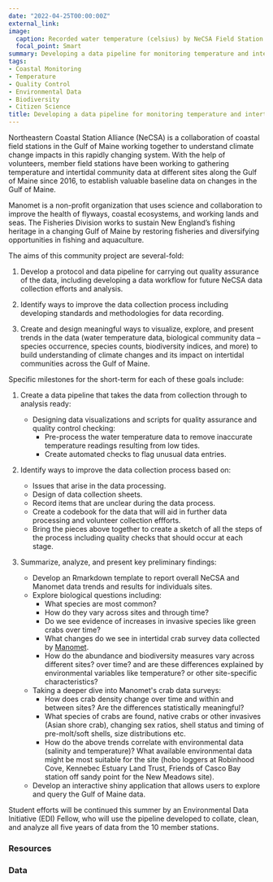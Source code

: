 ```yaml
---
date: "2022-04-25T00:00:00Z"
external_link: 
image:
  caption: Recorded water temperature (celsius) by NeCSA Field Station from July 2016 to September 2018. Field stations along the Maine and New Hampshire coast show similar broad seasonal trends but different daily fluctuations in temperature.
  focal_point: Smart
summary: Developing a data pipeline for monitoring temperature and intertidal marine communities in the Gulf of Maine collected by the Northeastern Coastal Station Alliance and Manomet. 
tags:
- Coastal Monitoring
- Temperature
- Quality Control
- Environmental Data 
- Biodiversity
- Citizen Science
title: Developing a data pipeline for monitoring temperature and intertidal biodiversity data in the Gulf of Maine. 
---
```


Northeastern Coastal Station Alliance (NeCSA) is a collaboration of coastal field stations in the Gulf of Maine working together to understand climate change impacts in this rapidly changing system. With the help of volunteers, member field stations have been working to gathering temperature and intertidal community data at different sites along the Gulf of Maine since 2016, to establish valuable baseline data on changes in the Gulf of Maine. 

Manomet is a non-profit organization that uses science and collaboration to improve the health of flyways, coastal ecosystems, and working lands and seas. The Fisheries Division works to sustain New England’s fishing heritage in a changing Gulf of Maine by restoring fisheries and diversifying opportunities in fishing and aquaculture.

The aims of this community project are several-fold:

1. Develop a protocol and data pipeline for carrying out quality assurance of the data, including developing a data workflow for future NeCSA data collection efforts and analysis. 

2. Identify ways to improve the data collection process including developing standards and methodologies for data recording. 

3. Create and design meaningful ways to visualize, explore, and present trends in the data (water temperature data, biological community data – species occurrence, species counts, biodiversity indices, and more) to build understanding of climate changes and its impact on intertidal communities across the Gulf of Maine. 


Specific milestones for the short-term for each of these goals include:

1. Create a data pipeline that takes the data from collection through to analysis ready:
   - Designing data visualizations and scripts for quality assurance and quality control checking:
        - Pre-process the water temperature data to remove inaccurate temperature readings resulting from low tides.
        - Create automated checks to flag unusual data entries.
2. Identify ways to improve the data collection process based on:
   - Issues that arise in the data processing.
   - Design of data collection sheets. 
   - Record items that are unclear during the data process.
   - Create a codebook for the data that will aid in further data processing and volunteer collection effforts.  
   - Bring the pieces above together to create a sketch of all the steps of the process including quality checks that should occur at each stage. 
  
3. Summarize, analyze, and present key preliminary findings:
    - Develop an Rmarkdown template to report overall NeCSA and Manomet data trends and results for individuals sites. 
    - Explore biological questions including:
        - What species are most common? 
        - How do they vary across sites and through time?
        - Do we see evidence of increases in invasive species like green crabs over time?
        - What changes do we see in intertidal crab survey data collected by [Manomet](https://www.manomet.org). 
        - How do the abundance and biodiversity measures vary across different sites? over time? and are these differences explained by environmental variables like temperature? or other site-specific characteristics?
    - Taking a deeper dive into Manomet's crab data surveys:
        - How does crab density change over time and within and between sites? Are the differences statistically meaningful?
        - What species of crabs are found, native crabs or other invasives (Asian shore crab), changing sex ratios, shell status and timing of pre-molt/soft shells, size distributions etc.
        - How do the above trends correlate with environmental data (salinity and temperature)? What available environmental data might be most suitable for the site (hobo loggers at Robinhood Cove, Kennebec Estuary Land Trust, Friends of Casco Bay station off sandy point for the New Meadows site). 
    - Develop an interactive shiny application that allows users to explore and query the Gulf of Maine data.
 
Student efforts will be continued this summer by an Environmental Data Initiative (EDI) Fellow, who will use the pipeline developed to collate, clean, and analyze all five years of data from the 10 member stations.

### Resources


### Data
